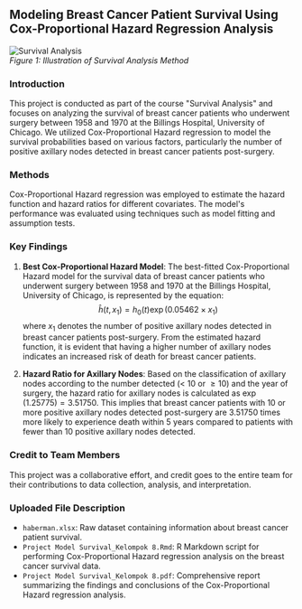 ## Modeling Breast Cancer Patient Survival Using Cox-Proportional Hazard Regression Analysis

![Survival Analysis](https://miro.medium.com/v2/resize:fit:856/1*Ckhi9soE9Lx2lIf9tPVLMQ.png) <br>
*Figure 1: Illustration of Survival Analysis Method*

### Introduction

This project is conducted as part of the course "Survival Analysis" and focuses on analyzing the survival of breast cancer patients who underwent surgery between 1958 and 1970 at the Billings Hospital, University of Chicago. We utilized Cox-Proportional Hazard regression to model the survival probabilities based on various factors, particularly the number of positive axillary nodes detected in breast cancer patients post-surgery.

### Methods
Cox-Proportional Hazard regression was employed to estimate the hazard function and hazard ratios for different covariates. The model's performance was evaluated using techniques such as model fitting and assumption tests.

### Key Findings

1. **Best Cox-Proportional Hazard Model**: The best-fitted Cox-Proportional Hazard model for the survival data of breast cancer patients who underwent surgery between 1958 and 1970 at the Billings Hospital, University of Chicago, is represented by the equation:
   $$\hat{h}(t, x_1) = h_0(t)\exp(0.05462 \times x_1)$$
   where $x_1$ denotes the number of positive axillary nodes detected in breast cancer patients post-surgery. From the estimated hazard function, it is evident that having a higher number of axillary nodes indicates an increased risk of death for breast cancer patients.
   
2. **Hazard Ratio for Axillary Nodes**: Based on the classification of axillary nodes according to the number detected (< 10 or $\geq 10$) and the year of surgery, the hazard ratio for axillary nodes is calculated as $\exp(1.25775) = 3.51750$. This implies that breast cancer patients with 10 or more positive axillary nodes detected post-surgery are 3.51750 times more likely to experience death within 5 years compared to patients with fewer than 10 positive axillary nodes detected.


### Credit to Team Members
This project was a collaborative effort, and credit goes to the entire team for their contributions to data collection, analysis, and interpretation.

### Uploaded File Description
- `haberman.xlsx`: Raw dataset containing information about breast cancer patient survival.
- `Project Model Survival_Kelompok 8.Rmd`: R Markdown script for performing Cox-Proportional Hazard regression analysis on the breast cancer survival data.
- `Project Model Survival_Kelompok 8.pdf`: Comprehensive report summarizing the findings and conclusions of the Cox-Proportional Hazard regression analysis.
